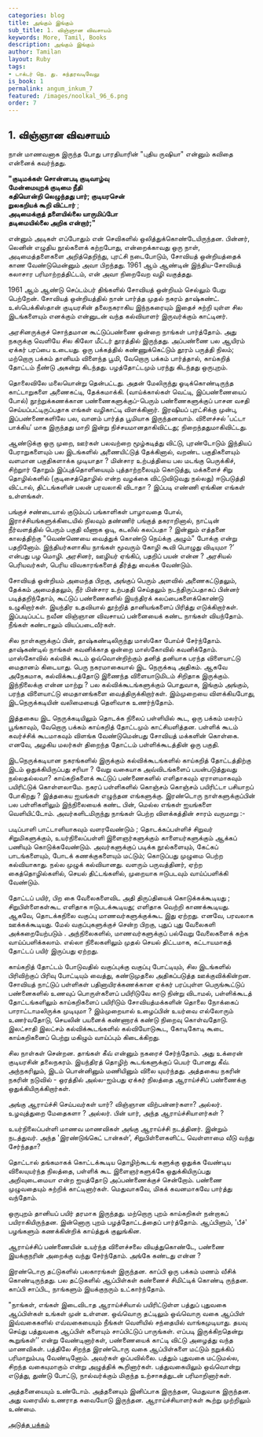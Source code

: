 ```yaml
---
categories: blog
title: அங்கும் இங்கும்
sub_title: 1. விஞ்ஞான விவசாயம்
keywords: More, Tamil, Books
description: அங்கும் இங்கும்
author: Tamilan
layout: Ruby
tags:
- டாக்டர் நெ. து. சுந்தரவடிவேலு
is_book: 1
permalink: angum_inkum_7
featured: /images/noolkal_96_6.png
order: 7
---
```

## 1. விஞ்ஞான விவசாயம்

நான் மாணவனாக இருந்த போது பாரதியாரின் "புதிய ருஷியா" என்னும் கவிதை என்னைக் கவர்ந்தது.

**"குடிமக்கள் சொன்னபடி குடிவாழ்வு**  
⁠ **மேன்மையுறக் குடிமை நீதி**  
**கதியொன்றி லெழுந்தது பார்; குடியரசென்**  
⁠ **றுலகறியக் கூறி விட்டார்** ;  
**அடிமைக்குத் தளையில்லை யாருமிப்போ**  
⁠ **தடிமையில்லை அறிக என்றார்;"**

என்னும் அடிகள் எப்போதும் என் செவிகளில் ஒலித்துக்கொண்டேயிருந்தன. பின்னர், லெனின் எழுதிய நூல்களைக் கற்றபோது, என்றைக்காவது ஒரு நாள், அடிமைத்தளைகளை அறித்தெறிந்து, புரட்சி நடைபோடும், சோவியத் ஒன்றியத்தைக் காண வேண்டுமென்னும் அவா பிறந்தது. 1961 ஆம் ஆண்டின் இந்திய-சோவியத் கலாசார பரிமாற்றத்திட்டம், என் அவா நிறைவேற வழி வகுத்தது.

1961 ஆம் ஆண்டு செப்டம்பர் திங்களில் சோவியத் ஒன்றியம் செல்லும் பேறு பெற்றேன். சோவியத் ஒன்றியத்தில் நான் பார்த்த முதல் நகரம் தாஷ்கண்ட். உஸ்பெக்கிஸ்தான் குடியரசின் தலைநகராகிய இந்நகரையும் இதைச் சுற்றி யுள்ள சில இடங்களையும் எனக்கும் என்னுடன் வந்த கல்வியாளர் இருவர்க்கும் காட்டினர்.

அரசினருக்குச் சொந்தமான கூட்டுப்பண்ணை ஒன்றை நாங்கள் பார்த்தோம். அது நகருக்கு வெளியே சில கிலோ மீட்டர் தூரத்தில் இருந்தது. அப்பண்ணை பல ஆயிரம் ஏக்கர் பரப்பை உடையது. ஒரு பக்கத்தில் கண்ணுக்கெட்டும் தூரம் பருத்தி நிலம்; மற்றொரு பக்கம் தானியம் விளைந்த பூமி, வேறொரு பக்கம் பார்த்தால், காய்கறித் தோட்டம் நீண்டு அகன்று கிடந்தது. பழத்தோட்டமும் பரந்து கிடந்தது ஒருபுறம்.

தொலைவிலே மலையொன்று தென்பட்டது. அதன் மேலிருந்து ஓடிக்கொண்டிருந்த காட்டாறுகளை அணைகட்டி, தேக்கமாக்கி. (வாய்க்கால்கள் வெட்டி, இப்பண்ணையைப் போல்) நூற்றுக்கணக்கான பண்ணைகளுக்குப்-பெரும் பண்ணைகளுக்குப் பாசன வசதி செய்யப்பட்டிருப்பதாக எங்கள் வழிகாட்டி விளக்கினார். இரஷியப் புரட்சிக்கு முன்பு, இப்பண்ணைகளிலே பல, வானம் பார்த்த பூமியாக இருந்தனவாம். விளைச்சல் ’பட்டா பாக்கிய’ மாக இருந்தது மாறி இன்று நிச்சயமானதாகிவிட்டது; நிறைந்ததுமாகிவிட்டது.

ஆண்டுக்கு ஒரு முறை, ஊர்கள் பலவற்றை மூழ்கடித்து விட்டு, புரண்டோடும் இந்தியப் பேராறுகளையும் பல இடங்களில் அணையிட்டுத் தேக்கினால், வறண்ட பகுதிகளையும் வளமான பகுதிகளாக்க முடியாதா ? மின்சார உற்பத்தியை பல மடங்கு பெருக்கிச், சிற்றுார் தோறும் இப்புத்தொளியையும் புத்தாற்றலையும் கொடுத்து, மக்களைச் சிறு தொழில்களில் (குடிசைத்தொழில் என்ற வழக்கை விட்டுவிடுவது நல்லது) ஈடுபடுத்தி விட்டால், திட்டங்களின் பலன் பரவலாகி விடாதா ? இப்படி எண்ணி ஏங்கின எங்கள் உள்ளங்கள்.

பங்குச் சண்டையால் குடும்பப் பங்காளிகள் பாழாவதை போல், இராச்சியங்களுக்கிடையில் நிலவும் தண்ணிர் ﻿பங்குத் தகராறினால், நாட்டின் நீர்வளத்தில் பெரும் பகுதி வீணாக ஒடி, கடலில் கலப்பதா ? இன்னும் எத்தனை காலத்திற்கு "வெண்ணெயை வைத்துக் கொண்டு நெய்க்கு அழும்" போக்கு என்று பதறினோம். இந்தியர்களாகிய நாங்கள் மூவரும் கோழி கூவி பொழுது விடியுமா ?’ என்பது பழ மொழி. அரசினர், ஊழியர் ஏங்கிப், பதறிப் பயன் என்ன ? அரசியல் பெரியவர்கள், பெரிய விவகாரங்களைத் தீர்த்து வைக்க வேண்டும்.

சோவியத் ஒன்றியம் அமைந்த பிறகு, அங்குப் பெரும் அளவில் அணைகட்டுதலும், தேக்கம் அமைத்தலும், நீர் மின்சார உற்பததி செய்தலும் நடந்திருப்பதாகப் பின்னர் படித்தறிந்தோம், கூட்டுப் பண்ணைகளில் இயந்திரக் கலப்பைகளைக்கொண்டு உழுகிறார்கள். இயந்திர உதவியால் தூற்றித் தானியங்களைப் பிரித்து எடுக்கிறார்கள். இப்படிப்பட்ட நவீன விஞ்ஞான விவசாயப் பன்னையைக் கண்ட நாங்கள் வியந்தோம். நீங்கள் கண்டாலும் வியப்படைவீர்கள்.

சில நாள்களுக்குப் பின், தாஷ்கண்டிலிருந்து மாஸ்கோ போய்ச் சேர்ந்தோம். தாஷ்கண்டில் நாங்கள் கவனிக்காத ஒன்றை மாஸ்கோவில் கவனிக்தோம். மாஸ்கோவில் கல்விக் கூடம் ஒவ்வொன்றிற்கும் தனித் தனியாக பரந்த விளையாட்டு மைதானம் கிடையாது. பெரு நகரமாகையால் இட நெருக்கடி அதிகம். ஆகவே அநேகமாக, கல்விக்கூடத்தோடு இணைந்த விளையாடுமிடம் சிறிதாக இருக்கும். இந்நிலைக்கு என்ன மாற்று ? பல கல்விக்கூடங்களுக்கும் பொதுவாக, இங்கும் அங்கும், பரந்த விளையாட்டு மைதானங்களை வைத்திருக்கிறார்கள். இம்முறையை விளக்கியபோது, இடநெருக்கடியின் வலிமையைத் தெளிவாக உணர்ந்தோம்.

இத்தகைய இட நெருக்கடியிலும் தொடக்க நிலைப் பள்ளியில் கூட, ஒரு பக்கம் மலர்ப் பூங்காவும், வேறொரு பக்கம் காய்கறித் தோட்டமும் காட்சியளித்தன. பள்ளிக் கூடம் கவர்ச்சிக் கூடமாகவும் விளங்க வேண்டுமென்பது சோவியத் மக்களின் கொள்கை. எனவே, அழகிய மலர்கள் திறைந்த தோட்டம் பள்ளிக்கூடத்தின் ஒரு பகுதி.

இடநெருக்கடியான நகரங்களில் இருக்கும் கல்விக்கூடங்களில் காய்கறித் தோட்டத்திற்கு இடம் ஒதுக்கியிருப்பது சரியா ? வேறு வகையாக அவ்விடங்களைப் பயன்படுத்துவது நல்லதல்லவா? காய்கறிகளைக் கூட்டுப் பண்ணைகளில் எளிதாகவும் ஏராளமாகவும் பயிரிட்டுக் கொள்ளலாமே. நகரப் பள்ளிகளில் கொஞ்சம் கொஞ்சம் பயிரிட்டா பசியாறப் போகிறது ? இத்தகைய ஐயங்கள் எழுந்தன எங்களுக்கு. இரண்டொரு நாள்களுக்குப்பின் பல பள்ளிகளிலும் இந்நிலையைக் கண்ட பின், மெல்ல எங்கள் ஐயங்களை வெளியிட்டோம். அவர்களிடமிருந்து நாங்கள் பெற்ற விளக்கத்தின் சாரம் வருமாறு :-

படிப்பாளி பாட்டாளியாகவும் வளரவேண்டும் ; தொடக்கப்பள்ளிச் சிறுவர் சிறுமிகளுக்கும், உயர்நிலைப்பள்ளி இளைஞர்களுக்கும் காளையர்களுக்கும் ஆக்கப் பணியும் கொடுக்கவேண்டும். அவர்களுக்குப் படிக்க நூல்களையும், கேட்கப் பாடங்களையும், போடக் கணக்குகளையும் மட்டும்; கொடுப்பது முழுமை பெற்ற கல்வியாகாது. நல்ல முழுக் கல்வியானது. வளரும் பருவத்தினர், ஏற்ற கைத்தொழில்களில், செயல் திட்டங்களில், முறையாக ஈடுபடவும் வாய்ப்பளிக்கி வேண்டும்.

தோட்டப் பயிர், பிற கை வேலைகளைவிட அதி திருப்தியைக் கொடுக்கக்கூடியது ; சிறுபிள்ளைகள்கூட எளிதாக ஈடுபடக்கூடியது; எளிதாக வெற்றி காணக்கூடியது. ஆகவே, தொடக்கநிலை வகுப்பு மாணவர்களுக்குக்கூட இது ஏற்றது. எனவே, பரவலாக ஊக்கக்கூடியது. மேல் வகுப்புகளுக்குச் சென்ற பிறகு, புதுப் புது வேலைகளி அக்கறையேற்படும் . அந்நிலைகளில், மாணவர்களுக்குப் பல்வேறு வேலைகளைக் கற்க வாய்ப்பளிக்கலாம். எல்லா நிலைகளிலும் முதல் செயல் திட்டமாக, கட்டாயமாகத் தோட்டப் பயிர் இருப்பது ஏற்றது.

காய்கறித் தோட்டம் போடுவதில் வகுப்புக்கு வகுப்பு போட்டியும், சில இடங்களில் பிரிவிற்குப் பிரிவு போட்டியும் வைத்து, கண்டுமுதலை அதிகப்படுத்த ஊக்குவிக்கின்றன. சோவியத் நாட்டுப் பள்ளிகள் பதினாயிரக்கணக்கான ஏக்கர் பரப்புள்ள பெருங்கூட்டுப் பண்னைகளில் உணவுப் பொருள்களைப் பயிரிடுவே காடு நின்று விடாமல், பள்ளிக்கூடத் தோட்டங்களிலும் காய்கறிகளைப் பயிரிடும் சோவியத்மக்களின் தொலை நோக்கைப் பாராட்டாமலிருக்க முடியுமா ? இம்முறையால் உழைப்பின் உயர்வை எல்லோரும் உணர்வதோடு, செயலின் பயனைக் கண்ணாரக் கண்டு நிறைவு கொள்வதோடு. இலட்சாதி இலட்சம் கல்விக்கூடங்களில் கல்வியோடுகூட, கோடிகோடி கூடை காய்கறிகனைப் பெற்று மகிழும் வாய்ப்பும் கிடைக்கிறது.

சில நாள்கள் சென்றன. தாங்கள் கீவ் என்னும் நகரைச் சேர்ந்தோம். அது உக்ரைன் குடியரசின் தலைநகரம். இயந்திரத் தொழிற் கூடங்களுக்குப் பெயர் போனது கீவ். அந்நகரிலும், இடம் பொன்னினும் மணியினும் விலை யுயர்ந்தது. அத்தகைய நகரின் நகரின் நடுவில் - ஒரத்தில் அல்ல-ஐம்பது ஏக்கர் நிலத்தை ஆராய்ச்சிப் பண்ணைக்கு ஒதுக்கியிருக்கிறார்கள்.

அங்கு ஆராய்ச்சி செய்பவர்கள் யார்? விஞ்ஞான விற்பன்னர்களா? அல்லர். உழவுத்துறை மேதைகளா ? அல்லர். பின் யார், அந்த ஆராய்ச்சியாளர்கள் ?

உயர்நிலைப்பள்ளி மாணவ மாணவிகள் அங்கு ஆராய்ச்சி நடத்தினர். இன்றும் நடத்துவர். அந்த 'இரண்டுங்கெட் டான்கள்’, சிறுபிள்ளைகளிட்ட வெள்ளாமை வீடு வந்து சேர்ந்ததா?

தொட்டால் தங்கமாகக் கொட்டக்கூடிய தொழிற்கூடங் களுக்கு ஒதுக்க வேண்டிய விலையுயர்ந்த நிலத்தை, பள்ளிக் கூட இளைஞர்களுக்கே ஒதுக்கியிருப்பது அறிவுடைமையா என்ற ஐயத்தோடு அப்பண்ணைக்குச் சென்றோம். பண்ணை முழுவதையும் சுற்றிக் காட்டினார்கள். மெதுவாகவே, மிகக் கவனமாகவே பார்த்து வந்தோம்.

ஒருபுறம் தானியப் பயிர் தரமாக இருந்தது. மற்றொரு புறம் காய்கறிகள் நன்றாகப் பயிராகியிருந்தன. இன்னொரு புறம் பழத்தோட்டத்தைப் பார்த்தோம். ஆப்பிளும், 'பீச்' பழங்களும் கணக்கின்றிக் காய்த்துக் குலுங்கின.

ஆராய்ச்சிப் பண்ணையின் உயர்ந்த விளைச்சலை வியத்துகொண்டே, பண்ணை இயக்குநரின் அறைக்கு வந்து சேர்ந்தோம். அங்கே கண்டது என்ன ?

இரண்டொரு தட்டுகளில் பலகாரங்கள் இருந்தன. காப்பி ஒரு பக்கம் மணம் வீசிக் கொண்டிருந்தது. பல தட்டுகளில் ஆப்பிள்கள் கண்ணைச் சிமிட்டிக் கொண்டி ருந்தன. காப்பி சாப்பிட, நாங்களும் இயக்குநரும் உட்கார்ந்தோம்.

"நாங்கள், எங்கள் இடைவிடாத ஆராய்ச்சியால் பயிரிட்டுள்ள பத்துப் புதுவகை ஆப்பிள்கள் உங்கள் முன் உள்ளன. ஒவ்வொரு தட்டிலும் ஒவ்வொரு வகை ஆப்பிள் இவ்வகைகளில் எவ்வகையையும் நீங்கள் வெளியில் சந்தையில் வாங்கமுடியாது. தயவு செய்து பத்துவகை ஆப்பிள் களையும் சாப்பிட்டுப் பாருங்கள். எப்படி இருக்கிறதென்று கூறுங்கள்’’ என்று வேண்டினார்கள், பண்ணையைக் காட்டி விட்டு அழைத்து வந்த மாணவிகள். பத்திலே சிறந்த இரண்டொரு வகை ஆப்பிள்களை மட்டும் நறுக்கிப் பரிமாறும்படி வேண்டினோம். அவர்கள் ஒப்பவில்லை. பத்தும் புதுவகை மட்டுமல்ல, சிறந்த வகையுமாகும் என்று அழுத்திக் கூறினார்கள். பத்துவகையிலும் ஒவ்வொன்று எடுத்து, துண்டு போட்டு, நால்வர்க்கும் மிகுந்த உற்சாகத்துடன் பரிமாறினார்கள்.

அத்தனையையும் உண்டோம். அத்தனையும் இனிப்பாக இருந்தன, மெதுவாக இருந்தன. அது வரையில் உணராத சுவையோடு இருந்தன. ஆராய்ச்சியாளர்கள் கூற்று முற்றிலும் உண்மை.

[அடுத்த பக்கம்](angum_inkum_8)